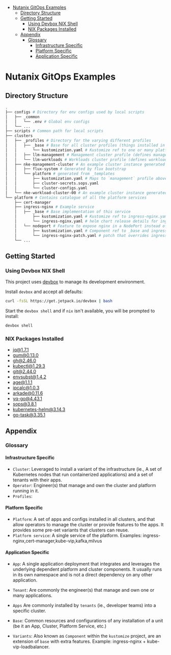 - [Nutanix GitOps Examples](#nutanix-gitops-examples)
  - [Directory Structure](#directory-structure)
  - [Getting Started](#getting-started)
    - [Using Devbox NIX Shell](#using-devbox-nix-shell)
    - [NIX Packages Installed](#nix-packages-installed)
  - [Appendix](#appendix)
    - [Glossary](#glossary)
      - [Infrastructure Specific](#infrastructure-specific)
      - [Platform Specific](#platform-specific)
      - [Application Specific](#application-specific)

# Nutanix GitOps Examples

## Directory Structure

```bash
.
├── configs # Directory for env configs used by local scripts
│   ├── _common
│   │   └── .env # Global env configs 
│   └── ...
├── scripts # Common path for local scripts
├── clusters
│   ├── _profiles # Directory for the varying different profiles
│   │   ├── _base # Base for all cluster profiles (things installed in all variants)
│   │       └── kustomization.yaml # Kustomize ref to one or many platform _base/<service> and _components/feature
│   │   ├── llm-management # Management cluster profile (defines management specific applications and platform variants)
│   │   └── llm-workloads # Workloads cluster profile (defines workload specific applications and platform variants)
│   ├── nke-management-cluster # An example cluster instance generated from `_templates/management-cluster`
│   │   ├── flux-system # Generated by flux bootstrap
│   │   └── platform # generated from _templates
│   │       ├── kustomization.yaml # Maps to `management` profile above and injects secrets/config in the cluster
│   │       ├── cluster-secrets.sops.yaml
│   │       └── cluster-configs.yaml
│   └── nke-workload-cluster-00 # An example cluster instance generated from `_templates/[prod|non-prod]-workload-cluster`
└── platform # Contains catalogue of all the platform services
    ├── cert-manager
    ├── ingress-nginx # Example service
    │   ├── _base # Base implementation of this service     
    │       ├── kustomization.yaml # Kustomize ref to ingress-nginx.yaml
    │       └── ingress-nginx.yaml # helm chart release details for ingress-nginx
    │   └── nodeport # Feature to expose nginx in a NodePort instead of in a LoadBalancer
    │       ├── kustomization.yaml # Component ref to _base and ingress-nginx-patch
    │       └── ingress-nginx-patch.yaml # patch that overrides ingress-nginx helm chart
    └── ...
```

## Getting Started

### Using Devbox NIX Shell

This project uses [devbox](https://github.com/jetpack-io/devbox) to manage its development environment.

Install `devbox` and accept all defaults:

```sh
curl -fsSL https://get.jetpack.io/devbox | bash
```

Start the `devbox shell` and if `nix` isn't available, you will be prompted to install:

```sh
devbox shell
```

### NIX Packages Installed

- [jq@1.7.1](https://www.nixhub.io/packages/jq)
- [gum@0.13.0](https://www.nixhub.io/packages/gum)
- [gh@2.46.0](https://www.nixhub.io/packages/gh)
- [kubectl@1.29.3](https://www.nixhub.io/packages/kubectl)
- [git@2.44.0](https://www.nixhub.io/packages/git)
- [envsubst@1.4.2](https://www.nixhub.io/packages/envsubst)
- [age@1.1.1](https://www.nixhub.io/packages/age)
- [ipcalc@1.0.3](https://www.nixhub.io/packages/ipcalc)
- [arkade@0.11.6](https://www.nixhub.io/packages/arkade)
- [yq-go@4.43.1](https://www.nixhub.io/packages/yq-go)
- [sops@3.8.1](https://www.nixhub.io/packages/sops)
- [kubernetes-helm@3.14.3](https://www.nixhub.io/packages/kubernetes-helm)
- [go-task@3.35.1](https://www.nixhub.io/packages/go-task)

## Appendix

### Glossary

#### Infrastructure Specific

- `Cluster`: Leveraged to install a variant of the infrastructure (ie., A set of Kubernetes nodes that run containerized applications) and a set of tenants with their apps.
- `Operator`: Engineer(s) that manage and own the cluster and platform running in it.
- `Profiles`: 

#### Platform Specific

- `Platform`: A set of apps and configs installed in all clusters, and that allow operators to manage the cluster or provide features to the apps. It provides some pre-set variants that clusters can reuse.
- `Platform service`: A single service of the platform. Examples: ingress-nginx,cert-manager,kube-vip,kafka,milvus

#### Application Specific



- `App`: A single application deployment that integrates and leverages the underlying dependent platform and cluster components. It usually runs in its own namespace and is not a direct dependency on any other application.
- `Tenant`: Are commonly the engineer(s) that manage and own one or many applications.
- `Apps` Are commonly installed by `tenants` (ie., developer teams) into a specific cluster.


- `Base`: Common resources and configurations of any installation of a unit (be it an App, Cluster, Platform Service, etc.)
- `Variants`: Also known as `Component` within the `kustomize` project, are an extension of `base` with extra features. Example: ingress-nginx + kube-vip-loadbalancer.